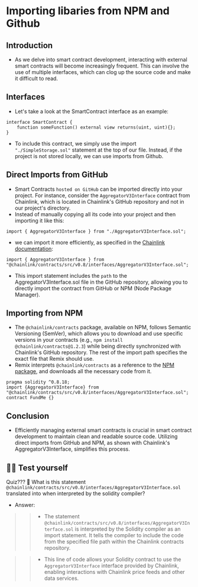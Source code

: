 # Importing libaries from NPM and Github

## Introduction
- As we delve into smart contract development, interacting with external smart contracts will become increasingly frequent. This can involve the use of multiple interfaces, which can clog up the source code and make it difficult to read.

## Interfaces
- Let's take a look at the SmartContract interface as an example:
```
interface SmartContract {
    function someFunction() external view returns(uint, uint){};
}
```

- To include this contract, we simply use the import `"./SimpleStorage.sol"` statement at the top of our file. Instead, if the project is not stored locally, we can use imports from Github.

## Direct Imports from GitHub
- Smart Contracts ``hosted on GitHub`` can be imported directly into your project. For instance, consider the `AggregatorV3Interface` contract from Chainlink, which is located in Chainlink's GitHub repository and not in our project's directory.
- Instead of manually copying all its code into your project and then importing it like this:
```
import { AggregatorV3Interface } from "./AggregatorV3Interface.sol";
```

- we can import it more efficiently, as specified in the [Chainlink documentation](https://docs.chain.link/docs/using-chainlink-reference-contracts):
```
import { AggregatorV3Interface } from "@chainlink/contracts/src/v0.8/interfaces/AggregatorV3Interface.sol";
```

- This import statement includes the `path` to the AggregatorV3Interface.sol file in the GitHub repository, allowing you to directly import the contract from GitHub or NPM (Node Package Manager).

## Importing from NPM
- The `@chainlink/contracts` package, available on NPM, follows Semantic Versioning (SemVer), which allows you to download and use specific versions in your contracts (e.g., ```npm install @chainlink/contracts@1.2.3```) while being directly synchronized with Chainlink's GitHub repository. The rest of the import path specifies the exact file that Remix should use.
- Remix interprets `@chainlink/contracts` as a reference to the [NPM package](https://www.npmjs.com/package/@chainlink/contracts), and downloads all the necessary code from it.
```
pragma solidity ^0.8.18;
import {AggregatorV3Interface} from "@chainlink/contracts/src/v0.8/interfaces/AggregatorV3Interface.sol";
contract FundMe {}
```

## Conclusion
- Efficiently managing external smart contracts is crucial in smart contract development to maintain clean and readable source code. Utilizing direct imports from GitHub and NPM, as shown with Chainlink's AggregatorV3Interface, simplifies this process.

## 🧑‍💻 Test yourself
Quiz??? 📕 What is this statement `@chainlink/contracts/src/v0.8/interfaces/AggregatorV3Interface.sol` translated into when interpreted by the solidity compiler?
- Answer:

>> - The statement `@chainlink/contracts/src/v0.8/interfaces/AggregatorV3Interface.sol` is interpreted by the Solidity compiler as an import statement. It tells the compiler to include the code from the specified file path within the Chainlink contracts repository.

>> - This line of code allows your Solidity contract to use the `AggregatorV3Interface` interface provided by Chainlink, enabling interactions with Chainlink price feeds and other data services.

